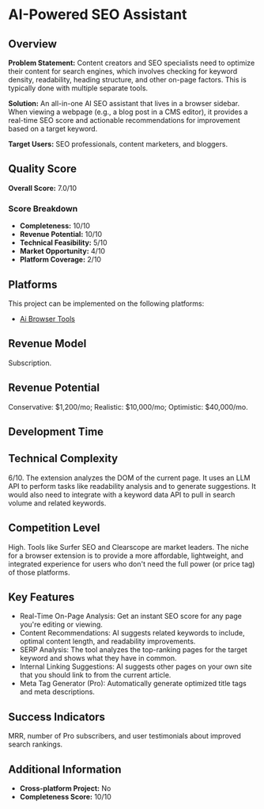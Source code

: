 # AI-Powered SEO Assistant

## Overview
**Problem Statement:** Content creators and SEO specialists need to optimize their content for search engines, which involves checking for keyword density, readability, heading structure, and other on-page factors. This is typically done with multiple separate tools.

**Solution:** An all-in-one AI SEO assistant that lives in a browser sidebar. When viewing a webpage (e.g., a blog post in a CMS editor), it provides a real-time SEO score and actionable recommendations for improvement based on a target keyword.

**Target Users:** SEO professionals, content marketers, and bloggers.

## Quality Score
**Overall Score:** 7.0/10

### Score Breakdown
- **Completeness:** 10/10
- **Revenue Potential:** 10/10
- **Technical Feasibility:** 5/10
- **Market Opportunity:** 4/10
- **Platform Coverage:** 2/10

## Platforms
This project can be implemented on the following platforms:
- [Ai Browser Tools](./platforms/ai-browser-tools/)

## Revenue Model
Subscription.

## Revenue Potential
Conservative: $1,200/mo; Realistic: $10,000/mo; Optimistic: $40,000/mo.

## Development Time


## Technical Complexity
6/10. The extension analyzes the DOM of the current page. It uses an LLM API to perform tasks like readability analysis and to generate suggestions. It would also need to integrate with a keyword data API to pull in search volume and related keywords.

## Competition Level
High. Tools like Surfer SEO and Clearscope are market leaders. The niche for a browser extension is to provide a more affordable, lightweight, and integrated experience for users who don't need the full power (or price tag) of those platforms.

## Key Features
- Real-Time On-Page Analysis: Get an instant SEO score for any page you're editing or viewing.
- Content Recommendations: AI suggests related keywords to include, optimal content length, and readability improvements.
- SERP Analysis: The tool analyzes the top-ranking pages for the target keyword and shows what they have in common.
- Internal Linking Suggestions: AI suggests other pages on your own site that you should link to from the current article.
- Meta Tag Generator (Pro): Automatically generate optimized title tags and meta descriptions.

## Success Indicators
MRR, number of Pro subscribers, and user testimonials about improved search rankings.

## Additional Information
- **Cross-platform Project:** No
- **Completeness Score:** 10/10
